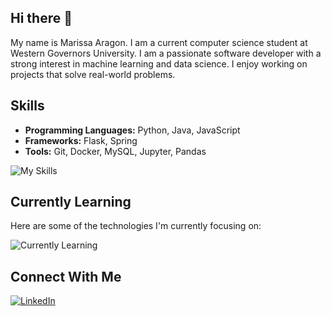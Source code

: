 ## Hi there 👋
My name is Marissa Aragon. I am a current computer science student at Western Governors University. I am a passionate software developer with a strong interest in machine learning and data science. I enjoy working on projects that solve real-world problems.

## Skills
- **Programming Languages:** Python, Java, JavaScript
- **Frameworks:** Flask, Spring
- **Tools:** Git, Docker, MySQL, Jupyter, Pandas

![My Skills](https://go-skill-icons.vercel.app/api/icons?i=java,html,css,python,mysql,jupyter,pandas)

## Currently Learning 
Here are some of the technologies I'm currently focusing on:

![Currently Learning](https://go-skill-icons.vercel.app/api/icons?i=leetcode,aws,cpp)

## Connect With Me
[![LinkedIn](https://img.icons8.com/color/48/000000/linkedin.png)](https://www.linkedin.com/in/marissa-aragon/)
